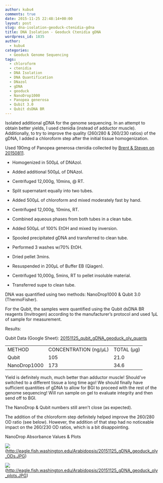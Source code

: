 ```yaml
---
author: kubu4
comments: true
date: 2015-11-25 22:48:14+00:00
layout: post
slug: dna-isolation-geoduck-ctenidia-gdna
title: DNA Isolation - Geoduck Ctenidia gDNA
wordpress_id: 1835
author:
  - kubu4
categories:
  - Geoduck Genome Sequencing
tags:
  - chloroform
  - ctenidia
  - DNA Isolation
  - DNA Quantification
  - DNazol
  - gDNA
  - geoduck
  - NanoDrop1000
  - Panopea generosa
  - Qubit 3.0
  - Qubit dsDNA BR
---
```


Isolated additional gDNA for the genome sequencing. In an attempt to obtain better yields, I used ctenidia (instead of adductor muscle). Additionally, to try to improve the quality (260/280 & 260/230 ratios) of the gDNA, I added a chloroform step after the initial tissue homogenization.

Used 190mg of Panopea generosa ctenidia collected by [Brent & Steven on 20150811](https://onsnetwork.org/halfshell/2015/08/11/big-day-big-clam/).




    
  * Homogenized in 500μL of DNAzol.

    
  * Added additional 500μL of DNAzol.

    
  * Centrifuged 12,000g, 10mins, @ RT.

    
  * Split supernatant equally into two tubes.

    
  * Added 500μL of chloroform and mixed moderately fast by hand.

    
  * Centrifuged 12,000g, 10mins, RT.

    
  * Combined aqueous phases from both tubes in a clean tube.

    
  * Added 500μL of 100% EtOH and mixed by inversion.

    
  * Spooled precipitated gDNA and transferred to clean tube.

    
  * Performed 3 washes w/70% EtOH.

    
  * Dried pellet 3mins.

    
  * Resuspended in 200μL of Buffer EB (Qiagen).

    
  * Centrifuged 10,000g, 5mins, RT to pellet insoluble material.

    
  * Transferred supe to clean tube.



DNA was quantified using two methods: NanoDrop1000 & Qubit 3.0 (ThermoFisher).

For the Qubit, the samples were quantified using the Qubit dsDNA BR reagents (Invitrogen) according to the manufacturer’s protocol and used 1μL of sample for measurement.

Results:

Qubit Data (Google Sheet): [20151125_qubit_gDNA_geoduck_oly_quants](https://docs.google.com/spreadsheets/d/1ML7lMB_To9GGNcRwemRQzfYgsQgGrckXINwxACfgKck/edit?usp=sharing)

<table >
<tbody >
<tr >

<td >METHOD
</td>

<td >CONCENTRATION (ng/μL)
</td>

<td >TOTAL (μg)
</td>
</tr>
<tr >

<td >Qubit
</td>

<td >105
</td>

<td >21.0
</td>
</tr>
<tr >

<td >NanoDrop1000
</td>

<td >173
</td>

<td >34.6
</td>
</tr>
</tbody>
</table>



Yield is definitely much, much better than adductor muscle! Should've switched to a different tissue a long time ago! We should finally have sufficient quantities of gDNA to allow for BGI to proceed with the rest of the genome sequencing! Will run sample on gel to evaluate integrity and then send off to BGI.

The NanoDrop & Qubit numbers still aren't close (as expected).

The addition of the chloroform step definitely helped improve the 260/280 OD ratio (see below). However, the addition of that step had no noticeable impact on the 260/230 OD ratios, which is a bit disappointing.



NanoDrop Absorbance Values & Plots



![](https://eagle.fish.washington.edu/Arabidopsis/20151125_gDNA_geoduck_oly_ODs.JPG)(http://eagle.fish.washington.edu/Arabidopsis/20151125_gDNA_geoduck_oly_ODs.JPG)

![](https://eagle.fish.washington.edu/Arabidopsis/20151125_gDNA_geoduck_oly_plots.JPG)(http://eagle.fish.washington.edu/Arabidopsis/20151125_gDNA_geoduck_oly_plots.JPG)

